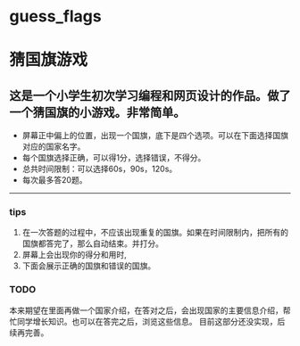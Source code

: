 # guess_flags
# 猜国旗游戏
## 这是一个小学生初次学习编程和网页设计的作品。做了一个猜国旗的小游戏。非常简单。

- 屏幕正中偏上的位置，出现一个国旗，底下是四个选项。可以在下面选择国旗对应的国家名字。
- 每个国旗选择正确，可以得1分，选择错误，不得分。
- 总共时间限制：可以选择60s，90s，120s。
- 每次最多答20题。
---
### tips
1. 在一次答题的过程中，不应该出现重复的国旗。如果在时间限制内，把所有的国旗都答完了，那么自动结束。并打分。
2. 屏幕上会出现你的得分和用时,
3. 下面会展示正确的国旗和错误的国旗。

### TODO
本来期望在里面再做一个国家介绍，在答对之后，会出现国家的主要信息介绍，帮忙同学增长知识。也可以在答完之后，浏览这些信息。
目前这部分还没实现，后续再完善。
